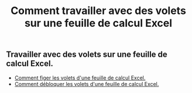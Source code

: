 ﻿---
title: Comment travailler avec des volets sur une feuille de calcul Excel
second_title: Aspose.Cells Cloud Documen
linktitle: Vitre
type: docs
url: /fr/worksheets/panes/
keywords: How to work with panes on an Excel worksheet
description: Aspose.Cells Cloud REST API prend en charge l'utilisation de volets sur une feuille de calcul Excel. Le SDK prend en charge différents types de langages de développement. Ils incluent Android, C#, Go, Java, NodeJS, Perl, PHP, Python, Ruby et Swift.
weight: 20
kwords: Excel, Office Cloud, REST API, Feuille de calcul, PDF, CSV, Json, Markdwon, Comment travailler avec des volets sur une feuille de calcul Excel
---
## Travailler avec des volets sur une feuille de calcul Excel.

- [Comment figer les volets d'une feuille de calcul Excel.](/cells/fr/worksheets/panes/freeze/) 
- [Comment débloquer les volets d'une feuille de calcul Excel.](/cells/fr/worksheets/panes/unfreeze/) 


